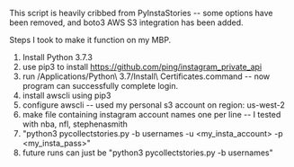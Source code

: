 This script is heavily cribbed from PyInstaStories -- some options have been removed, and boto3 AWS S3 integration has been added.

Steps I took to make it function on my MBP.



1. Install Python 3.7.3
2. use pip3 to install https://github.com/ping/instagram_private_api
3. run  /Applications/Python\ 3.7/Install\ Certificates.command
-- now program can successfully complete login.
4. install awscli using pip3
5. configure awscli -- used my personal s3 account on region: us-west-2
6. make file containing instagram account names one per line -- I tested with nba, nfl, stephenasmith
7. "python3 pycollectstories.py -b usernames -u <my_insta_account> -p <my_insta_pass>"
8. future runs can just be "python3 pycollectstories.py -b usernames"